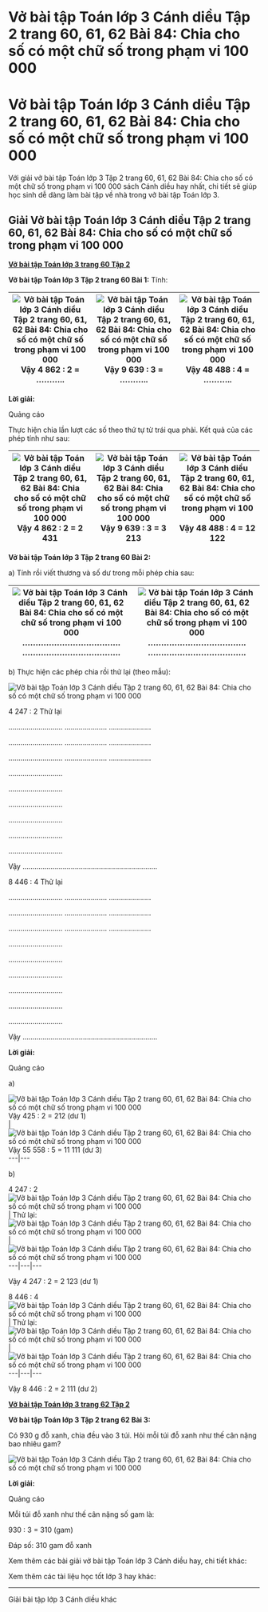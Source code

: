 # Vở bài tập Toán lớp 3 Cánh diều Tập 2 trang 60, 61, 62 Bài 84: Chia cho số có một chữ số trong phạm vi 100 000

# Vở bài tập Toán lớp 3 Cánh diều Tập 2 trang 60, 61, 62 Bài 84: Chia cho số có một chữ số trong phạm vi 100 000

Với giải vở bài tập Toán lớp 3 Tập 2 trang 60, 61, 62 Bài 84: Chia cho số có một chữ số trong phạm vi 100 000 sách Cánh diều hay nhất, chi tiết sẽ giúp học sinh dễ dàng làm bài tập về nhà trong vở bài tập Toán lớp 3.

## Giải Vở bài tập Toán lớp 3 Cánh diều Tập 2 trang 60, 61, 62 Bài 84: Chia cho số có một chữ số trong phạm vi 100 000

[**Vở bài tập Toán lớp 3 trang 60 Tập 2**](https://vietjack.com/vbt-toan-3-cd/vbt-toan-lop-3-trang-60-tap-2.jsp)

**Vở bài tập Toán lớp 3 Tập 2 trang 60 Bài 1:** Tính:

![Vở bài tập Toán lớp 3 Cánh diều Tập 2 trang 60, 61, 62 Bài 84: Chia cho số có một chữ số trong phạm vi 100 000](https://vietjack.com/vbt-toan-3-cd/images/chia-cho-so-co-mot-chu-so-trong-pham-vi-100-000-152954.PNG) Vậy 4 862 : 2 = ……….. |  ![Vở bài tập Toán lớp 3 Cánh diều Tập 2 trang 60, 61, 62 Bài 84: Chia cho số có một chữ số trong phạm vi 100 000](https://vietjack.com/vbt-toan-3-cd/images/chia-cho-so-co-mot-chu-so-trong-pham-vi-100-000-152955.PNG) Vậy 9 639 : 3 = ……….. |  ![Vở bài tập Toán lớp 3 Cánh diều Tập 2 trang 60, 61, 62 Bài 84: Chia cho số có một chữ số trong phạm vi 100 000](https://vietjack.com/vbt-toan-3-cd/images/chia-cho-so-co-mot-chu-so-trong-pham-vi-100-000-152956.PNG) Vậy 48 488 : 4 = ………..  
---|---|---  
  
**Lời giải:**

Quảng cáo

Thực hiện chia lần lượt các số theo thứ tự từ trái qua phải. Kết quả của các phép tính như sau: 

![Vở bài tập Toán lớp 3 Cánh diều Tập 2 trang 60, 61, 62 Bài 84: Chia cho số có một chữ số trong phạm vi 100 000](https://vietjack.com/vbt-toan-3-cd/images/chia-cho-so-co-mot-chu-so-trong-pham-vi-100-000-152957.PNG) Vậy 4 862 : 2 = 2 431 |  ![Vở bài tập Toán lớp 3 Cánh diều Tập 2 trang 60, 61, 62 Bài 84: Chia cho số có một chữ số trong phạm vi 100 000](https://vietjack.com/vbt-toan-3-cd/images/chia-cho-so-co-mot-chu-so-trong-pham-vi-100-000-152958.PNG) Vậy 9 639 : 3 = 3 213 |  ![Vở bài tập Toán lớp 3 Cánh diều Tập 2 trang 60, 61, 62 Bài 84: Chia cho số có một chữ số trong phạm vi 100 000](https://vietjack.com/vbt-toan-3-cd/images/chia-cho-so-co-mot-chu-so-trong-pham-vi-100-000-152959.PNG) Vậy 48 488 : 4 = 12 122  
---|---|---  
  
**Vở bài tập Toán lớp 3 Tập 2 trang 60 Bài 2:**

a) Tính rồi viết thương và số dư trong mỗi phép chia sau:

![Vở bài tập Toán lớp 3 Cánh diều Tập 2 trang 60, 61, 62 Bài 84: Chia cho số có một chữ số trong phạm vi 100 000](https://vietjack.com/vbt-toan-3-cd/images/chia-cho-so-co-mot-chu-so-trong-pham-vi-100-000-152960.PNG) ………………………………. ………………………………. |  ![Vở bài tập Toán lớp 3 Cánh diều Tập 2 trang 60, 61, 62 Bài 84: Chia cho số có một chữ số trong phạm vi 100 000](https://vietjack.com/vbt-toan-3-cd/images/chia-cho-so-co-mot-chu-so-trong-pham-vi-100-000-152961.PNG) ………………………………. ……………………………….  
---|---  
  
b) Thực hiện các phép chia rồi thử lại (theo mẫu):

![Vở bài tập Toán lớp 3 Cánh diều Tập 2 trang 60, 61, 62 Bài 84: Chia cho số có một chữ số trong phạm vi 100 000](https://vietjack.com/vbt-toan-3-cd/images/chia-cho-so-co-mot-chu-so-trong-pham-vi-100-000-152953.PNG)

4 247 : 2 Thử lại

……………………… ………………… …………………

……………………… ………………… …………………

……………………… ………………… …………………

………………………

………………………

………………………

………………………

………………………

………………………

Vậy ………………………………………………………….

  


8 446 : 4 Thử lại

……………………… ………………… …………………

……………………… ………………… …………………

……………………… ………………… …………………

………………………

………………………

………………………

………………………

………………………

………………………

Vậy ………………………………………………………….

**Lời giải:**

Quảng cáo

a) 

![Vở bài tập Toán lớp 3 Cánh diều Tập 2 trang 60, 61, 62 Bài 84: Chia cho số có một chữ số trong phạm vi 100 000](https://vietjack.com/vbt-toan-3-cd/images/chia-cho-so-co-mot-chu-so-trong-pham-vi-100-000-152962.PNG) Vậy 425 : 2 = 212 (dư 1)   
|  ![Vở bài tập Toán lớp 3 Cánh diều Tập 2 trang 60, 61, 62 Bài 84: Chia cho số có một chữ số trong phạm vi 100 000](https://vietjack.com/vbt-toan-3-cd/images/chia-cho-so-co-mot-chu-so-trong-pham-vi-100-000-152963.PNG) Vậy 55 558 : 5 = 11 111 (dư 3)  
---|---  
  
b) 

4 247 : 2 ![Vở bài tập Toán lớp 3 Cánh diều Tập 2 trang 60, 61, 62 Bài 84: Chia cho số có một chữ số trong phạm vi 100 000](https://vietjack.com/vbt-toan-3-cd/images/chia-cho-so-co-mot-chu-so-trong-pham-vi-100-000-152964.PNG) |  Thử lại: ![Vở bài tập Toán lớp 3 Cánh diều Tập 2 trang 60, 61, 62 Bài 84: Chia cho số có một chữ số trong phạm vi 100 000](https://vietjack.com/vbt-toan-3-cd/images/chia-cho-so-co-mot-chu-so-trong-pham-vi-100-000-152965.PNG) |    
![Vở bài tập Toán lớp 3 Cánh diều Tập 2 trang 60, 61, 62 Bài 84: Chia cho số có một chữ số trong phạm vi 100 000](https://vietjack.com/vbt-toan-3-cd/images/chia-cho-so-co-mot-chu-so-trong-pham-vi-100-000-152966.PNG)  
---|---|---  
  
Vậy 4 247 : 2 = 2 123 (dư 1)

  


8 446 : 4 ![Vở bài tập Toán lớp 3 Cánh diều Tập 2 trang 60, 61, 62 Bài 84: Chia cho số có một chữ số trong phạm vi 100 000](https://vietjack.com/vbt-toan-3-cd/images/chia-cho-so-co-mot-chu-so-trong-pham-vi-100-000-152967.PNG) |  Thử lại: ![Vở bài tập Toán lớp 3 Cánh diều Tập 2 trang 60, 61, 62 Bài 84: Chia cho số có một chữ số trong phạm vi 100 000](https://vietjack.com/vbt-toan-3-cd/images/chia-cho-so-co-mot-chu-so-trong-pham-vi-100-000-152968.PNG) |    
![Vở bài tập Toán lớp 3 Cánh diều Tập 2 trang 60, 61, 62 Bài 84: Chia cho số có một chữ số trong phạm vi 100 000](https://vietjack.com/vbt-toan-3-cd/images/chia-cho-so-co-mot-chu-so-trong-pham-vi-100-000-152969.PNG)  
---|---|---  
  
Vậy 8 446 : 2 = 2 111 (dư 2)

[**Vở bài tập Toán lớp 3 trang 62 Tập 2**](https://vietjack.com/vbt-toan-3-cd/vbt-toan-lop-3-trang-62-tap-2.jsp)

**Vở bài tập Toán lớp 3 Tập 2 trang 62 Bài 3:**

Có 930 g đỗ xanh, chia đều vào 3 túi. Hỏi mỗi túi đỗ xanh như thế cân nặng bao nhiêu gam?

![Vở bài tập Toán lớp 3 Cánh diều Tập 2 trang 60, 61, 62 Bài 84: Chia cho số có một chữ số trong phạm vi 100 000](https://vietjack.com/vbt-toan-3-cd/images/chia-cho-so-co-mot-chu-so-trong-pham-vi-100-000-152952.PNG)

**Lời giải:**

Quảng cáo

Mỗi túi đỗ xanh như thế cân nặng số gam là:

930 : 3 = 310 (gam)

Đáp số: 310 gam đỗ xanh

Xem thêm các bài giải vở bài tập Toán lớp 3 Cánh diều hay, chi tiết khác:

Xem thêm các tài liệu học tốt lớp 3 hay khác:

* * *

Giải bài tập lớp 3 Cánh diều khác
